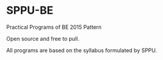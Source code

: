 # SPPU-BE
Practical Programs of BE 2015 Pattern

Open source and free to pull.

All programs are based on the syllabus formulated by SPPU.

